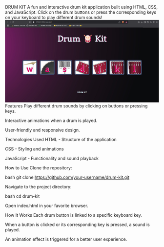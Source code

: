  DRUM KIT
 A fun and interactive drum kit application built using HTML, CSS, and JavaScript. Click on the drum buttons or press the corresponding keys on your keyboard to play different drum sounds!
 <img width="1399" alt="Screenshot 2025-02-20 at 5 59 51 PM copy" src="/Demo/demo1.png" />
Features
Play different drum sounds by clicking on buttons or pressing keys.

Interactive animations when a drum is played.

User-friendly and responsive design.

Technologies Used
HTML - Structure of the application

CSS - Styling and animations

JavaScript - Functionality and sound playback

How to Use
Clone the repository:

bash git clone https://github.com/your-username/drum-kit.git

Navigate to the project directory:

bash cd drum-kit

Open index.html in your favorite browser.

How It Works
Each drum button is linked to a specific keyboard key.

When a button is clicked or its corresponding key is pressed, a sound is played.

An animation effect is triggered for a better user experience.


